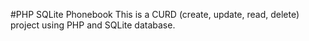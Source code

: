 #PHP SQLite Phonebook
This is a CURD (create, update, read, delete) project using PHP and SQLite database.
